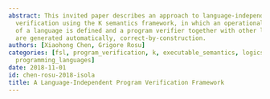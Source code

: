 ```yaml
---
abstract: This invited paper describes an approach to language-independent deductive
  verification using the K semantics framework, in which an operational semantics
  of a language is defined and a program verifier together with other language tools
  are generated automatically, correct-by-construction.
authors: [Xiaohong Chen, Grigore Rosu]
categories: [fsl, program_verification, k, executable_semantics, logics, program_verification,
  programming_languages]
date: 2018-11-01
id: chen-rosu-2018-isola
title: A Language-Independent Program Verification Framework
---
```

